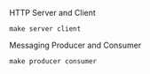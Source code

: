 HTTP Server and Client
```shell
make server client
```

Messaging Producer and Consumer
```shell
make producer consumer
```